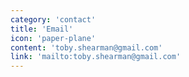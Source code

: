 ```yaml
---
category: 'contact'
title: 'Email'
icon: 'paper-plane'
content: 'toby.shearman@gmail.com'
link: 'mailto:toby.shearman@gmail.com'
---
```

